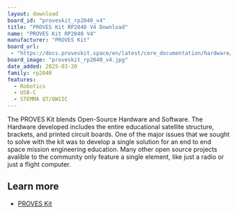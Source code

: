 ```yaml
---
layout: download
board_id: "proveskit_rp2040_v4"
title: "PROVES Kit RP2040 V4 Download"
name: "PROVES Kit RP2040 V4"
manufacturer: "PROVES Kit"
board_url:
 - "https://docs.proveskit.space/en/latest/core_documentation/hardware/FC_board/"
board_image: "proveskit_rp2040_v4.jpg"
date_added: 2025-03-20
family: rp2040
features:
  - Robotics
  - USB-C
  - STEMMA QT/QWIIC
---
```


The PROVES Kit blends Open-Source Hardware and Software. The Hardware developed includes the entire educational satellite structure, brackets, and printed circuit boards. One of the major issues that we sought to solve with the kit was to develop a single solution for an end to end space mission engineering education. Many other open source projects avalible to the community only feature a single element, like just a radio or just a flight computer.

## Learn more

* [PROVES Kit](https://docs.proveskit.space/en/latest/core_documentation/hardware/FC_board/)
